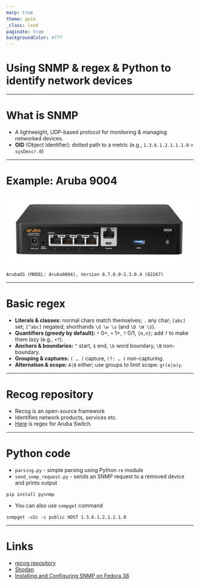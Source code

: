```yaml
---
marp: true
theme: gaia
_class: lead
paginate: true
backgroundColor: #fff
---
```


# Using SNMP & regex & Python to identify network devices

---

# What is SNMP

- A lightweight, UDP-based protocol for monitoring & managing networked devices.
- **OID** (Object Identifier): dotted path to a metric (e.g., `1.3.6.1.2.1.1.1.0` = `sysDescr.0`)

---

# Example: Aruba 9004

![](Aruba9004.png)


```
ArubaOS (MODEL: Aruba9004), Version 8.7.0.0-2.3.0.4 (82267)
```

---

# Basic regex

* **Literals & classes:** normal chars match themselves; `.` any char; `[abc]` set; `[^abc]` negated; shorthands `\d \w \s` (and `\D \W \S`).
* **Quantifiers (greedy by default):** `*` 0+, `+` 1+, `?` 0/1, `{m,n}`; add `?` to make them lazy (e.g., `+?`).
* **Anchors & boundaries:** `^` start, `$` end, `\b` word boundary, `\B` non-boundary.
* **Grouping & captures:** `( … )` capture, `(?: … )` non-capturing.
* **Alternation & scope:** `A|B` either; use groups to limit scope: `gr(e|a)y`.

---

# Recog repository

- Recog is an open-source framework
- Identifies network products, services etc.
- [Here](https://github.com/rapid7/recog/blob/29c64f954d300a6b188066b505fd6b41289dca36/xml/snmp_sysdescr.xml#L790) is regex for Aruba Switch.

---

# Python code

- `parsing.py` - simple parsing using Python `re` module
- `send_snmp_request.py` - sends an SNMP request to a removed device and prints output

```
pip install pysnmp
```

- You can also use `snmpget` command

```
snmpget -v2c -c public HOST 1.3.6.1.2.1.1.1.0
```

---

# Links

- [recog repository](https://github.com/rapid7/recog)
- [Shodan](https://www.shodan.io/)
- [Installing and Configuring SNMP on Fedora 38](https://reintech.io/blog/installing-configuring-snmp-fedora-38)
